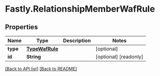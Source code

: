 # Fastly.RelationshipMemberWafRule

## Properties

Name | Type | Description | Notes
------------ | ------------- | ------------- | -------------
**type** | [**TypeWafRule**](TypeWafRule.md) |  | [optional] 
**id** | **String** |  | [optional] [readonly] 


[[Back to API list]](../../README.md#endpoints) [[Back to README]](../../README.md)
